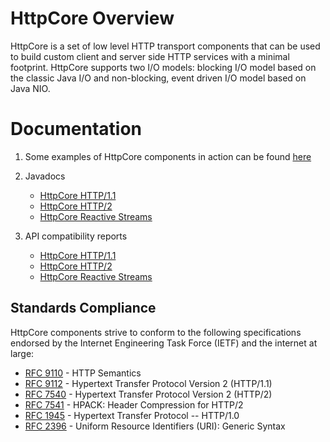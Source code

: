 <!--
    Licensed to the Apache Software Foundation (ASF) under one
    or more contributor license agreements.  See the NOTICE file
    distributed with this work for additional information
    regarding copyright ownership.  The ASF licenses this file
    to you under the Apache License, Version 2.0 (the
    "License"); you may not use this file except in compliance
    with the License.  You may obtain a copy of the License at
    
      http://www.apache.org/licenses/LICENSE-2.0
    
    Unless required by applicable law or agreed to in writing,
    software distributed under the License is distributed on an
    "AS IS" BASIS, WITHOUT WARRANTIES OR CONDITIONS OF ANY
    KIND, either express or implied.  See the License for the
    specific language governing permissions and limitations
    under the License.
-->

HttpCore Overview
=================

HttpCore is a set of low level HTTP transport components that can be used to build custom client and server side HTTP
services with a minimal footprint. HttpCore supports two I/O models: blocking I/O model based on the classic Java I/O
and non-blocking, event driven I/O model based on Java NIO.

Documentation
=============

1. Some examples of HttpCore components in action can be found [here](./examples.html)

1. Javadocs
    - [HttpCore HTTP/1.1](./current/httpcore5/apidocs/)
    - [HttpCore HTTP/2](./current/httpcore5-h2/apidocs/)
    - [HttpCore Reactive Streams](./current/httpcore5-reactive/apidocs/)

1. API compatibility reports
    - [HttpCore HTTP/1.1](./current/httpcore5/japicmp.html)
    - [HttpCore HTTP/2](./current/httpcore5-h2/japicmp.html)
    - [HttpCore Reactive Streams](./current/httpcore5-reactive/japicmp.html)

Standards Compliance
--------------------

HttpCore components strive to conform to the following specifications endorsed by the Internet Engineering Task Force
(IETF) and the internet at large:

- [RFC 9110](https://datatracker.ietf.org/doc/html/rfc9110) - HTTP Semantics
- [RFC 9112](https://datatracker.ietf.org/doc/html/rfc9112) - Hypertext Transfer Protocol Version 2 (HTTP/1.1)
- [RFC 7540](https://datatracker.ietf.org/doc/html/rfc7540) - Hypertext Transfer Protocol Version 2 (HTTP/2)
- [RFC 7541](https://datatracker.ietf.org/doc/html/rfc7541) - HPACK: Header Compression for HTTP/2
- [RFC 1945](https://datatracker.ietf.org/doc/html/rfc1945) - Hypertext Transfer Protocol -- HTTP/1.0
- [RFC 2396](https://datatracker.ietf.org/doc/html/rfc2396) - Uniform Resource Identifiers (URI): Generic Syntax
